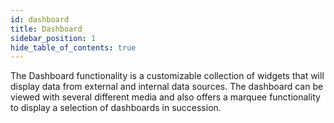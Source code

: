 ```yaml
---
id: dashboard
title: Dashboard
sidebar_position: 1
hide_table_of_contents: true
---
```


The Dashboard functionality is a customizable collection of widgets that will display data from external and internal data sources. The dashboard can be viewed with several different media and also offers a marquee functionality to display a selection of dashboards in succession.
